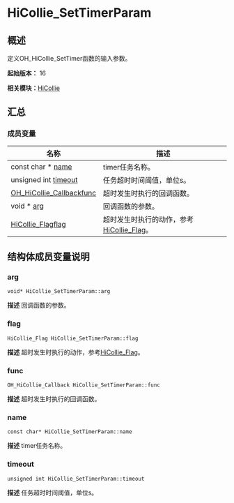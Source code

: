 # HiCollie_SetTimerParam

## 概述

定义OH_HiCollie_SetTimer函数的输入参数。

**起始版本：** 16

**相关模块：**[HiCollie](_hi_hicollie.md)

## 汇总

### 成员变量

| 名称 | 描述 |
| -------- | -------- |
| const char \* [name](#name) | timer任务名称。  |
| unsigned int [timeout](#timeout) | 任务超时时间阈值，单位s。  |
| [OH_HiCollie_Callback](_hi_hicollie.md#oh_hicollie_callback)[func](#func) | 超时发生时执行的回调函数。  |
| void \* [arg](#arg) | 回调函数的参数。  |
| [HiCollie_Flag](_hi_hicollie.md#hicollie_flag)[flag](#flag) | 超时发生时执行的动作，参考[HiCollie_Flag](_hi_hicollie.md#hicollie_flag)。  |

## 结构体成员变量说明

### arg

```
void* HiCollie_SetTimerParam::arg
```

**描述**
回调函数的参数。

### flag

```
HiCollie_Flag HiCollie_SetTimerParam::flag
```

**描述**
超时发生时执行的动作，参考[HiCollie_Flag](_hi_hicollie.md#hicollie_flag)。

### func

```
OH_HiCollie_Callback HiCollie_SetTimerParam::func
```

**描述**
超时发生时执行的回调函数。

### name

```
const char* HiCollie_SetTimerParam::name
```

**描述**
timer任务名称。

### timeout

```
unsigned int HiCollie_SetTimerParam::timeout
```

**描述**
任务超时时间阈值，单位s。
